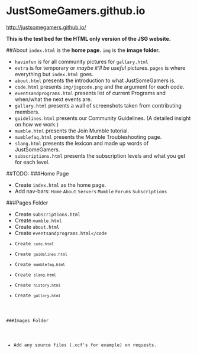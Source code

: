 # JustSomeGamers.github.io
http://justsomegamers.github.io/

**This is the test bed for the HTML only version of the JSG website.**

##About
<code>index.html</code> is the **home page.**
<code>img</code> is the **image folder.**
- <code>havinfun</code> is for all community pictures for ```gallary.html```
- <code>extra</code> is for temporary or _maybe it'll be useful_ pictures.
<code>pages</code> is where everything but ```index.html``` goes.
- <code>about.html</code> presents the introduction to what JustSomeGamers is.
- <code>code.html</code> presents ```img/jsgcode.png``` and the argument for each code.
- <code>eventsandprograms.html</code> presents list of current Programs and when/what the next events are.
- <code>gallary.html</code> presents a wall of screenshots taken from contributing members.
- <code>guidelines.html</code> presents our Community Guidelines. (A detailed insight on how we work.)
- <code>mumble.html</code> presents the Join Mumble tutorial.
- <code>mumblefaq.html</code> presents the Mumble Troubleshooting page.
- <code>slang.html</code> presents the lexicon and made up words of JustSomeGamers.
- <code>subscriptions.html</code> presents the subscription levels and what you get for each level.

##TODO:
###Home Page
- Create <code>index.html</code> as the home page.
- Add nav-bars: ```Home``` ```About``` ```Servers``` ```Mumble``` ```Forums``` ```Subscriptions```

###Pages Folder
- Create <code>subscriptions.html</code>
- Create <code>mumble.html</code>
- Create <code>about.html</code>
- Create <code>eventsandprograms.html</code
- Create <code>code.html</code>
- Create <code>guidelines.html</code>
- Create <code>mumblefaq.html</code>
- Create <code>slang.html</code>
- Create <code>history.html</code>
- Create <code>gallary.html</code>

###Images Folder
- Add any source files (.xcf's for example) on requests.

